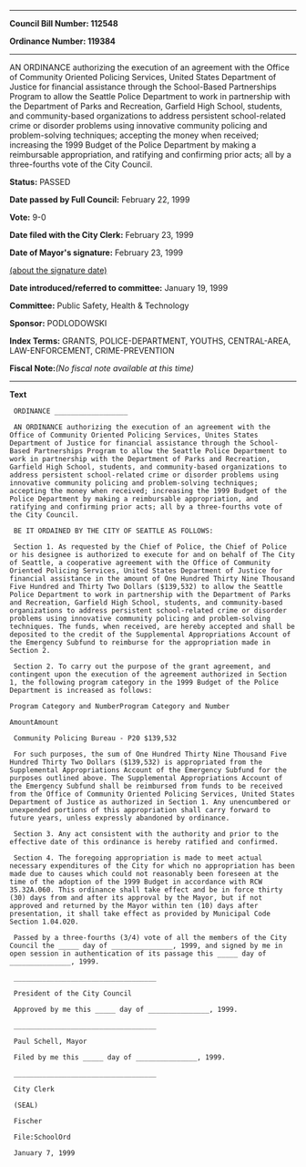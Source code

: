 

********

**Council Bill Number: 112548**
   
**Ordinance Number: 119384**
********

 AN ORDINANCE authorizing the execution of an agreement with the Office of Community Oriented Policing Services, United States Department of Justice for financial assistance through the School-Based Partnerships Program to allow the Seattle Police Department to work in partnership with the Department of Parks and Recreation, Garfield High School, students, and community-based organizations to address persistent school-related crime or disorder problems using innovative community policing and problem-solving techniques; accepting the money when received; increasing the 1999 Budget of the Police Department by making a reimbursable appropriation, and ratifying and confirming prior acts; all by a three-fourths vote of the City Council.

**Status:** PASSED
   
**Date passed by Full Council:** February 22, 1999
   
**Vote:** 9-0
   
**Date filed with the City Clerk:** February 23, 1999
   
**Date of Mayor's signature:** February 23, 1999
   
[(about the signature date)](/~public/approvaldate.htm)
   
   
   
**Date introduced/referred to committee:** January 19, 1999
   
**Committee:** Public Safety, Health & Technology
   
**Sponsor:** PODLODOWSKI
   
   
**Index Terms:** GRANTS, POLICE-DEPARTMENT, YOUTHS, CENTRAL-AREA, LAW-ENFORCEMENT, CRIME-PREVENTION

**Fiscal Note:**_(No fiscal note available at this time)_

********

**Text**
   
```
 ORDINANCE __________________

 AN ORDINANCE authorizing the execution of an agreement with the Office of Community Oriented Policing Services, Unites States Department of Justice for financial assistance through the School-Based Partnerships Program to allow the Seattle Police Department to work in partnership with the Department of Parks and Recreation, Garfield High School, students, and community-based organizations to address persistent school-related crime or disorder problems using innovative community policing and problem-solving techniques; accepting the money when received; increasing the 1999 Budget of the Police Department by making a reimbursable appropriation, and ratifying and confirming prior acts; all by a three-fourths vote of the City Council.

 BE IT ORDAINED BY THE CITY OF SEATTLE AS FOLLOWS:

 Section 1. As requested by the Chief of Police, the Chief of Police or his designee is authorized to execute for and on behalf of The City of Seattle, a cooperative agreement with the Office of Community Oriented Policing Services, United States Department of Justice for financial assistance in the amount of One Hundred Thirty Nine Thousand Five Hundred and Thirty Two Dollars ($139,532) to allow the Seattle Police Department to work in partnership with the Department of Parks and Recreation, Garfield High School, students, and community-based organizations to address persistent school-related crime or disorder problems using innovative community policing and problem-solving techniques. The funds, when received, are hereby accepted and shall be deposited to the credit of the Supplemental Appropriations Account of the Emergency Subfund to reimburse for the appropriation made in Section 2.

 Section 2. To carry out the purpose of the grant agreement, and contingent upon the execution of the agreement authorized in Section 1, the following program category in the 1999 Budget of the Police Department is increased as follows:

Program Category and NumberProgram Category and Number

AmountAmount

 Community Policing Bureau - P20 $139,532

 For such purposes, the sum of One Hundred Thirty Nine Thousand Five Hundred Thirty Two Dollars ($139,532) is appropriated from the Supplemental Appropriations Account of the Emergency Subfund for the purposes outlined above. The Supplemental Appropriations Account of the Emergency Subfund shall be reimbursed from funds to be received from the Office of Community Oriented Policing Services, United States Department of Justice as authorized in Section 1. Any unencumbered or unexpended portions of this appropriation shall carry forward to future years, unless expressly abandoned by ordinance.

 Section 3. Any act consistent with the authority and prior to the effective date of this ordinance is hereby ratified and confirmed.

 Section 4. The foregoing appropriation is made to meet actual necessary expenditures of the City for which no appropriation has been made due to causes which could not reasonably been foreseen at the time of the adoption of the 1999 Budget in accordance with RCW 35.32A.060. This ordinance shall take effect and be in force thirty (30) days from and after its approval by the Mayor, but if not approved and returned by the Mayor within ten (10) days after presentation, it shall take effect as provided by Municipal Code Section 1.04.020.

 Passed by a three-fourths (3/4) vote of all the members of the City Council the _____ day of _______________, 1999, and signed by me in open session in authentication of its passage this _____ day of _______________, 1999.

 ___________________________________

 President of the City Council

 Approved by me this _____ day of _______________, 1999.

 ___________________________________

 Paul Schell, Mayor

 Filed by me this _____ day of _______________, 1999.

 ___________________________________

 City Clerk

 (SEAL)

 Fischer

 File:SchoolOrd

 January 7, 1999

```
